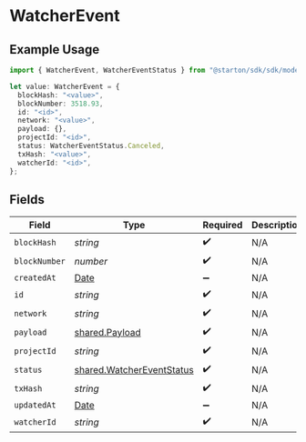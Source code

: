 # WatcherEvent

## Example Usage

```typescript
import { WatcherEvent, WatcherEventStatus } from "@starton/sdk/sdk/models/shared";

let value: WatcherEvent = {
  blockHash: "<value>",
  blockNumber: 3518.93,
  id: "<id>",
  network: "<value>",
  payload: {},
  projectId: "<id>",
  status: WatcherEventStatus.Canceled,
  txHash: "<value>",
  watcherId: "<id>",
};
```

## Fields

| Field                                                                                         | Type                                                                                          | Required                                                                                      | Description                                                                                   |
| --------------------------------------------------------------------------------------------- | --------------------------------------------------------------------------------------------- | --------------------------------------------------------------------------------------------- | --------------------------------------------------------------------------------------------- |
| `blockHash`                                                                                   | *string*                                                                                      | :heavy_check_mark:                                                                            | N/A                                                                                           |
| `blockNumber`                                                                                 | *number*                                                                                      | :heavy_check_mark:                                                                            | N/A                                                                                           |
| `createdAt`                                                                                   | [Date](https://developer.mozilla.org/en-US/docs/Web/JavaScript/Reference/Global_Objects/Date) | :heavy_minus_sign:                                                                            | N/A                                                                                           |
| `id`                                                                                          | *string*                                                                                      | :heavy_check_mark:                                                                            | N/A                                                                                           |
| `network`                                                                                     | *string*                                                                                      | :heavy_check_mark:                                                                            | N/A                                                                                           |
| `payload`                                                                                     | [shared.Payload](../../../sdk/models/shared/payload.md)                                       | :heavy_check_mark:                                                                            | N/A                                                                                           |
| `projectId`                                                                                   | *string*                                                                                      | :heavy_check_mark:                                                                            | N/A                                                                                           |
| `status`                                                                                      | [shared.WatcherEventStatus](../../../sdk/models/shared/watchereventstatus.md)                 | :heavy_check_mark:                                                                            | N/A                                                                                           |
| `txHash`                                                                                      | *string*                                                                                      | :heavy_check_mark:                                                                            | N/A                                                                                           |
| `updatedAt`                                                                                   | [Date](https://developer.mozilla.org/en-US/docs/Web/JavaScript/Reference/Global_Objects/Date) | :heavy_minus_sign:                                                                            | N/A                                                                                           |
| `watcherId`                                                                                   | *string*                                                                                      | :heavy_check_mark:                                                                            | N/A                                                                                           |